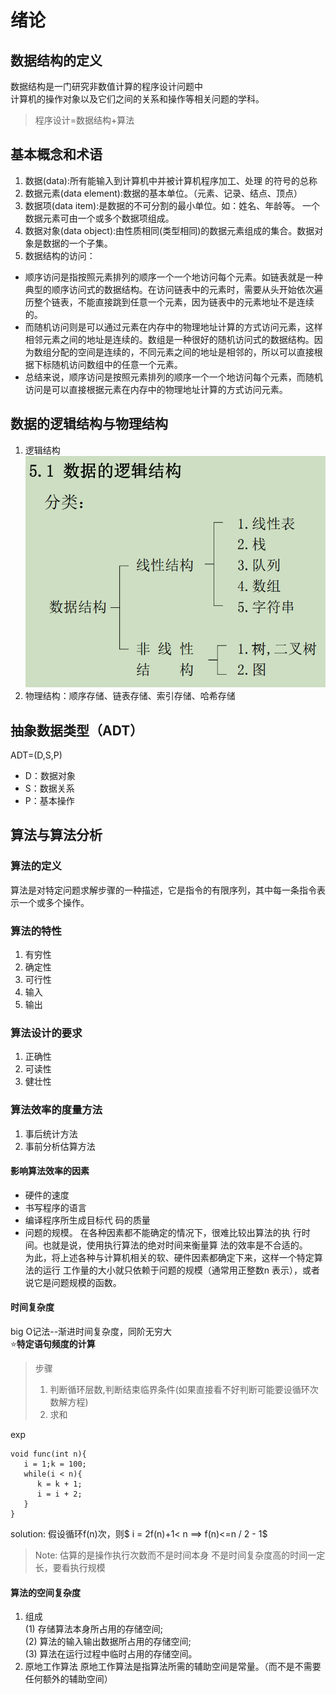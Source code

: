# 绪论
## 数据结构的定义
数据结构是一门研究非数值计算的程序设计问题中  
计算机的操作对象以及它们之间的关系和操作等相关问题的学科。
> 程序设计=数据结构+算法
## 基本概念和术语
1. 数据(data):所有能输入到计算机中并被计算机程序加工、处理
的符号的总称
2. 数据元素(data element):数据的基本单位。（元素、记录、结点、顶点）
3. 数据项(data item):是数据的不可分割的最小单位。如：姓名、年龄等。
一个数据元素可由一个或多个数据项组成。
4. 数据对象(data object):由性质相同(类型相同)的数据元素组成的集合。数据对象是数据的一个子集。
5. 数据结构的访问：
  *  顺序访问是指按照元素排列的顺序一个一个地访问每个元素。如链表就是一种典型的顺序访问式的数据结构。在访问链表中的元素时，需要从头开始依次遍历整个链表，不能直接跳到任意一个元素，因为链表中的元素地址不是连续的。
  * 而随机访问则是可以通过元素在内存中的物理地址计算的方式访问元素，这样相邻元素之间的地址是连续的。数组是一种很好的随机访问式的数据结构。因为数组分配的空间是连续的，不同元素之间的地址是相邻的，所以可以直接根据下标随机访问数组中的任意一个元素。
  * 总结来说，顺序访问是按照元素排列的顺序一个一个地访问每个元素，而随机访问是可以直接根据元素在内存中的物理地址计算的方式访问元素。

## 数据的逻辑结构与物理结构
1. 逻辑结构    
   ![逻辑结构](logic.bmp)
2. 物理结构：顺序存储、链表存储、索引存储、哈希存储

## 抽象数据类型（ADT）
ADT=(D,S,P)
- D：数据对象
- S：数据关系
- P：基本操作

## 算法与算法分析
### 算法的定义
算法是对特定问题求解步骤的一种描述，它是指令的有限序列，其中每一条指令表示一个或多个操作。
### 算法的特性
1. 有穷性
2. 确定性
3. 可行性
4. 输入
5. 输出
### 算法设计的要求
1. 正确性
2. 可读性
3. 健壮性

### 算法效率的度量方法
1. 事后统计方法
2. 事前分析估算方法
#### 影响算法效率的因素
-  硬件的速度
-  书写程序的语言
-  编译程序所生成目标代
码的质量
- 问题的规模。
在各种因素都不能确定的情况下，很难比较出算法的执
行时间。也就是说，使用执行算法的绝对时间来衡量算
法的效率是不合适的。  
为此，将上述各种与计算机相关的软、硬件因素都确定下来，这样一个特定算法的运行
工作量的大小就只依赖于问题的规模（通常用正整数n
表示），或者说它是问题规模的函数。
#### 时间复杂度
big O记法--渐进时间复杂度，同阶无穷大   
⭐**特定语句频度的计算**
> 步骤  
> 1. 判断循环层数,判断结束临界条件(如果直接看不好判断可能要设循环次数解方程)
> 2. 求和

exp
~~~
void func(int n){
   i = 1;k = 100;
   while(i < n){
      k = k + 1;
      i = i + 2;
   }
}
~~~
solution:
假设循环f(n)次，则$ i = 2f(n)+1< n ==> f(n)<=n / 2 - 1$ 

> Note:
> 估算的是操作执行次数而不是时间本身
> 不是时间复杂度高的时间一定长，要看执行规模


#### 算法的空间复杂度
1. 组成   
(1) 存储算法本身所占用的存储空间;  
(2) 算法的输入输出数据所占用的存储空间;  
(3) 算法在运行过程中临时占用的存储空间。  
2. 原地工作算法
   原地工作算法是指算法所需的辅助空间是常量。（而不是不需要任何额外的辅助空间）
